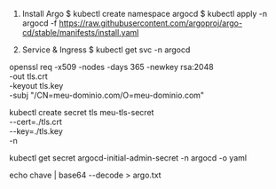 1. Install Argo
$ kubectl create namespace argocd
$ kubectl apply -n argocd -f https://raw.githubusercontent.com/argoproj/argo-cd/stable/manifests/install.yaml

2. Service & Ingress
$ kubectl get svc -n argocd


openssl req -x509 -nodes -days 365 -newkey rsa:2048 \
  -out tls.crt \
  -keyout tls.key \
  -subj "/CN=meu-dominio.com/O=meu-dominio.com"


kubectl create secret tls meu-tls-secret \
  --cert=./tls.crt \
  --key=./tls.key \
  -n <NAMESPACE>



  kubectl get secret argocd-initial-admin-secret -n argocd -o yaml

  echo chave | base64 --decode > argo.txt

  
